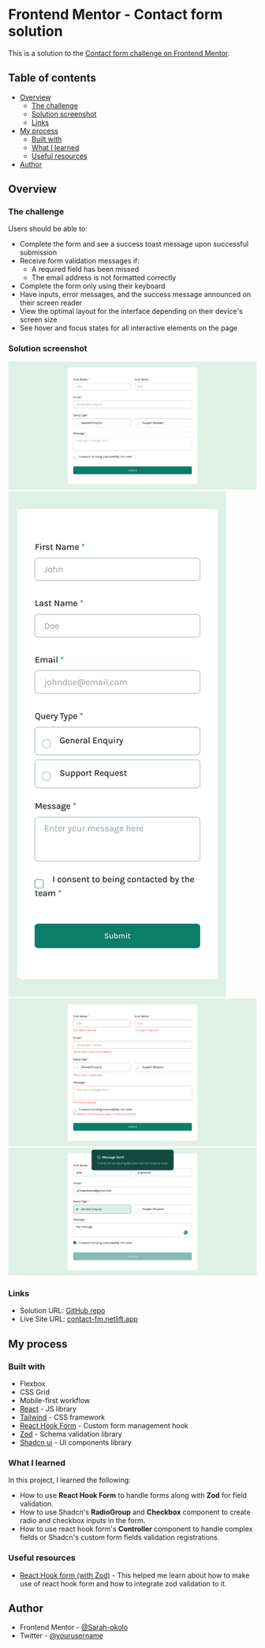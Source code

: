 # Frontend Mentor - Contact form solution

This is a solution to the [Contact form challenge on Frontend Mentor](https://www.frontendmentor.io/challenges/contact-form--G-hYlqKJj).

## Table of contents

- [Overview](#overview)
  - [The challenge](#the-challenge)
  - [Solution screenshot](#solution-screenshot)
  - [Links](#links)
- [My process](#my-process)
  - [Built with](#built-with)
  - [What I learned](#what-i-learned)
  - [Useful resources](#useful-resources)
- [Author](#author)


## Overview

### The challenge

Users should be able to:

- Complete the form and see a success toast message upon successful submission
- Receive form validation messages if:
  - A required field has been missed
  - The email address is not formatted correctly
- Complete the form only using their keyboard
- Have inputs, error messages, and the success message announced on their screen reader
- View the optimal layout for the interface depending on their device's screen size
- See hover and focus states for all interactive elements on the page

### Solution screenshot

![Desktop preview](/design/solution-preview-desktop.png)
![Mobile preview](/design/solution-preview-mobile.png)
![Error state](/design/solution-preview-error-state.png)
![Success state](/design/solution-preview-success-state.png)


### Links

- Solution URL: [GitHub repo](https://github.com/Sarah-okolo/FEM-contact-form)
- Live Site URL: [contact-fm.netlift.app](https://contact-fm.netlify.app/)

## My process

### Built with

- Flexbox
- CSS Grid
- Mobile-first workflow
- [React](https://reactjs.org/) - JS library
- [Tailwind](https://tailwindcss.com/) - CSS framework
- [React Hook Form](https://www.react-hook-form.com/) - Custom form management hook
- [Zod](https://zod.dev/) - Schema validation library
- [Shadcn ui](https://ui.shadcn.com/) - UI components library
 

### What I learned

In this project, I learned the following:

- How to use **React Hook Form** to handle forms along with **Zod** for field validation.
- How to use Shadcn's **RadioGroup** and **Checkbox** component to create radio and checkbox inputs in the form.
- How to use react hook form's **Controller** component to handle complex fields or Shadcn's custom form fields validation registrations.

### Useful resources

- [React Hook form (with Zod)](https://youtu.be/cc_xmawJ8Kg?si=siEkY5Uby5qeXuIa) - This helped me learn about how to make use of react hook form and how to integrate zod validation to it.

## Author

- Frontend Mentor - [@Sarah-okolo](https://www.frontendmentor.io/profile/Sarah-okolo)
- Twitter - [@yourusername](https://x.com/SahraOke)
